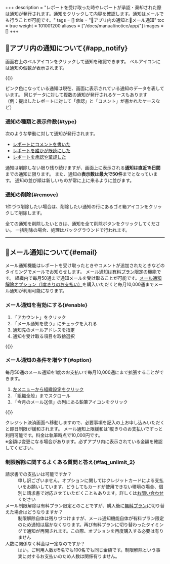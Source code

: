 +++
description = "レポートを受け取った時やレポートが承認・棄却された際は通知が発行されます。通知をクリックして内容を確認します。通知はメールでも行うことが可能です。"
tags = []
title = "🔔アプリ内の通知と📩メール通知"
toc = true
weight = 101001200
aliases = ["/docs/manual/notice/app/"]
images = []
+++


## 🔔アプリ内の通知について{#app_notify}

画面右上のベルアイコンをクリックして通知を確認できます。
ベルアイコンには通知の個数が表示されます。

{{<icatch filename="notify" msg="右上のベルアイコンをクリックして通知を確認します">}}

ピンク色になっている通知は現在、画面に表示されている通知のデータを表しています。
同じデータに対して複数の通知が発行されるケースもあります  
（例：提出したレポートに対して「承認」と「コメント」が書かれたケースなど）

### 通知の種類と表示件数{#type}

次のような挙動に対して通知が発行されます。

- [レポートにコメントを書いた](/docs/manual/read-report/state/#comment)
- [レポートを誰かが既読にした](/docs/manual/read-report/state/#readed)
- [レポートを承認や棄却した](/docs/manual/read-report/state/#agree)

通知は削除しない限り残り続けますが、画面上に表示される**通知は直近15日間**までの通知に限ります。
また、通知の**表示数は最大で50件**までとなっています。
通知の並び順は新しいものが常に上に来るように並びます。

### 通知の削除{#remove}

1件づつ削除したい場合は、削除したい通知の行にあるゴミ箱アイコンをクリックして削除します。

全ての通知を削除したいときは、通知を全て削除ボタンをクリックしてください。
一括削除の場合、処理はバックグラウンドで行われます。



---

## 📩メール通知について{#email}

メール通知機能はレポートを受け取ったときやコメントが追加されたときなどのタイミングでメールでお知らせします。
メール通知は[有料プラン](/docs/price/_about/#fee)限定の機能です。
組織内で毎月50通まで通知メールを受け取ることが可能です。[メール通知解除オプション（1度きりのお支払い）](#option)を購入いただくと毎月10,000通までメール通知が利用可能になります。

### メール通知を有効にする{#enable}

1. 「アカウント」をクリック
1. 「メール通知を使う」にチェックを入れる
1. 通知先のメールアドレスを指定
1. 通知を受け取る項目を取捨選択

{{<icatch filename="email-notice" msg="通知のON.OFFは利用者ごとに個別に変更できます">}}

### メール通知の条件を増やす{#option}

毎月50通のメール通知を1度のお支払いで毎月10,000通にまで拡張することができます。

1. [左メニューから組織設定をクリック](/docs/manual/initial-setting/staff/rank/#rootSettingBtn)
1. 「組織全般」までスクロール
1. 「今月のメール送信」の列にある鉛筆アイコンをクリック

{{<icatch filename="unlock" msg="メール通知の上限を緩和するにはオプション費用が必要です">}}

クレジット決済画面へ移動しますので、必要事項を記入の上お申し込みいただくと即日制限が緩和されます。
メール通知上限緩和は1度きりのお支払いでずっと利用可能です。料金は執筆時点で10,000円です。  
※金額は変更になる場合があります。必ずアプリ内に表示されている金額を確認してください。




### 制限解除に関するよくある質問と答え{#faq_unlimit_2}

<dl class="faq">
<dt>請求書での支払いは可能ですか？</dt>
<dd>申し訳ございません。オプションに関してはクレジットカードによる支払いをお願いしています。どうしてもカードが使用できない環境の場合、個別に請求書で対応させていただくこともあります。詳しくは<a href="/others/inquery/">お問い合わせ</a>ください</dd>
<dt>メール制限解除は有料プラン限定とのことですが、購入後に<a href="/docs/price/free/">無料プラン</a>に切り替えた場合はどうなりますか？</dt>
<dd>制限解除自体は残りづつけますが、メール通知機能自体が有料プラン限定のため通知は届かなくなります。再び有料プランに切り替わったタイミングで通知が再開されます。この際、オプションを再度購入する必要は有りません</dd>
<dt>人数に関係なく料金は一定なのですか？</dt>
<dd>はい。ご利用人数が5名でも100名でも同じ金額です。制限解除という事実に対するお支払いのため人数は関係有りません。</dd>
</dl>